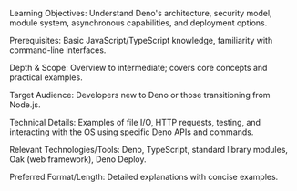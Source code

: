 Learning Objectives: Understand Deno's architecture, security model, module system, asynchronous capabilities, and deployment options.

Prerequisites: Basic JavaScript/TypeScript knowledge, familiarity with command-line interfaces.

Depth & Scope: Overview to intermediate; covers core concepts and practical examples.

Target Audience: Developers new to Deno or those transitioning from Node.js.

Technical Details: Examples of file I/O, HTTP requests, testing, and interacting with the OS using specific Deno APIs and commands.

Relevant Technologies/Tools: Deno, TypeScript, standard library modules, Oak (web framework), Deno Deploy.

Preferred Format/Length: Detailed explanations with concise examples.
